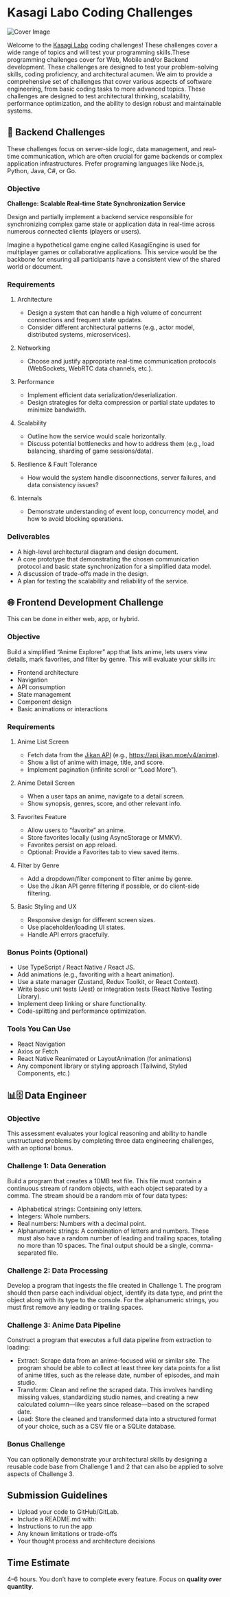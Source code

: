 # Kasagi Labo Coding Challenges
![Cover Image](https://storage.googleapis.com/anime-images-001/cat_coding.png)

Welcome to the [Kasagi Labo](https://www.kasagilabo.com/) coding challenges! These challenges cover a wide range of topics and will test your programming skills.These programming challenges cover for Web, Mobile and/or Backend development. These challenges are designed to test your problem-solving skills, coding proficiency, and architectural acumen. We aim to provide a comprehensive set of challenges that cover various aspects of software engineering, from basic coding tasks to more advanced topics.  These challenges are designed to test architectural thinking, scalability, performance optimization, and the ability to design robust and maintainable systems.

## 🚀 Backend Challenges 

These challenges focus on server-side logic, data management, and real-time communication, which are often crucial for game backends or complex application infrastructures. Prefer programing languages like Node.js, Python, Java, C#, or Go.


### Objective 
**Challenge: Scalable Real-time State Synchronization Service**

Design and partially implement a backend service responsible for synchronizing complex game state or application data in real-time across numerous connected clients (players or users).

Imagine a hypothetical game engine called KasagiEngine is used for multiplayer games or collaborative applications. This service would be the backbone for ensuring all participants have a consistent view of the shared world or document.

### Requirements

1. Architecture
    * Design a system that can handle a high volume of concurrent connections and frequent state updates. 
    * Consider different architectural patterns (e.g., actor model, distributed systems, microservices).

2. Networking
    * Choose and justify appropriate real-time communication protocols (WebSockets, WebRTC data channels, etc.).

3. Performance 
    * Implement efficient data serialization/deserialization. 
    * Design strategies for delta compression or partial state updates to minimize bandwidth.

4. Scalability 
    * Outline how the service would scale horizontally. 
    * Discuss potential bottlenecks and how to address them (e.g., load balancing, sharding of game sessions/data).

5. Resilience & Fault Tolerance
    * How would the system handle disconnections, server failures, and data consistency issues?

6. Internals 
    * Demonstrate understanding of event loop, concurrency model, and how to avoid blocking operations.

### Deliverables
   * A high-level architectural diagram and design document.
   * A core prototype that demonstrating the chosen communication protocol and basic state synchronization for a simplified data model.
   * A discussion of trade-offs made in the design.
   * A plan for testing the scalability and reliability of the service.



## 🌐 Frontend Development Challenge 
This can be done in either web, app, or hybrid.

### Objective

Build a simplified “Anime Explorer” app that lists anime, lets users view details, mark favorites, and filter by genre. This will evaluate your skills in:

* Frontend architecture
* Navigation
* API consumption
* State management
* Component design
* Basic animations or interactions

### Requirements

1. Anime List Screen

    * Fetch data from the [Jikan API](https://docs.api.jikan.moe/#tag/anime) (e.g., https://api.jikan.moe/v4/anime).
    * Show a list of anime with image, title, and score.
    * Implement pagination (infinite scroll or “Load More”).

2. Anime Detail Screen

    * When a user taps an anime, navigate to a detail screen.
    * Show synopsis, genres, score, and other relevant info.

3. Favorites Feature

    * Allow users to “favorite” an anime.
    * Store favorites locally (using AsyncStorage or MMKV).
    * Favorites persist on app reload.
    * Optional: Provide a Favorites tab to view saved items.

4. Filter by Genre

    * Add a dropdown/filter component to filter anime by genre.
    * Use the Jikan API genre filtering if possible, or do client-side filtering.

5. Basic Styling and UX

    * Responsive design for different screen sizes.
    * Use placeholder/loading UI states.
    * Handle API errors gracefully.

### Bonus Points (Optional)
* Use TypeScript / React Native / React JS.
* Add animations (e.g., favoriting with a heart animation).
* Use a state manager (Zustand, Redux Toolkit, or React Context).
* Write basic unit tests (Jest) or integration tests (React Native Testing Library).
* Implement deep linking or share functionality.
* Code-splitting and performance optimization.

### Tools You Can Use
* React Navigation
* Axios or Fetch
* React Native Reanimated or LayoutAnimation (for animations)
* Any component library or styling approach (Tailwind, Styled Components, etc.)

## 📊🗄️ Data Engineer

### Objective
This assessment evaluates your logical reasoning and ability to handle unstructured problems by completing three data engineering challenges, with an optional bonus.

### Challenge 1: Data Generation
Build a program that creates a 10MB text file. This file must contain a continuous stream of random objects, with each object separated by a comma. The stream should be a random mix of four data types:
- Alphabetical strings: Containing only letters.
- Integers: Whole numbers.
- Real numbers: Numbers with a decimal point.
- Alphanumeric strings: A combination of letters and numbers. These must also have a random number of leading and trailing spaces, totaling no more than 10 spaces.
The final output should be a single, comma-separated file.

### Challenge 2: Data Processing
Develop a program that ingests the file created in Challenge 1. The program should then parse each individual object, identify its data type, and print the object along with its type to the console. For the alphanumeric strings, you must first remove any leading or trailing spaces.

### Challenge 3: Anime Data Pipeline
Construct a program that executes a full data pipeline from extraction to loading:
- Extract: Scrape data from an anime-focused wiki or similar site. The program should be able to collect at least three key data points for a list of anime titles, such as the release date, number of episodes, and main studio.
- Transform: Clean and refine the scraped data. This involves handling missing values, standardizing studio names, and creating a new calculated column—like years since release—based on the scraped date.
- Load: Store the cleaned and transformed data into a structured format of your choice, such as a CSV file or a SQLite database.

### Bonus Challenge
You can optionally demonstrate your architectural skills by designing a reusable code base from Challenge 1 and 2 that can also be applied to solve aspects of Challenge 3.

## Submission Guidelines
* Upload your code to GitHub/GitLab.
* Include a README.md with:
* Instructions to run the app
* Any known limitations or trade-offs
* Your thought process and architecture decisions

## Time Estimate

4–6 hours. You don’t have to complete every feature. Focus on **quality over quantity**.
